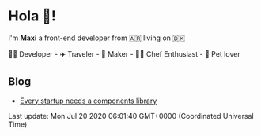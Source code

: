 <h1>Hola 👋!</h1>

<p>I'm <strong>Maxi</strong> a front-end developer from 🇦🇷 living on 🇩🇰</p>

<p>👨‍💻 Developer - ✈️ Traveler - 🚀 Maker - 👨‍🍳 Chef Enthusiast - 🐶 Pet lover</p>

<h2>Blog</h2>

<ul>
    <li><a href="https:&#x2F;&#x2F;maxigimenez.xyz&#x2F;post&#x2F;every-startup-needs-component-library">Every startup needs a components library</a></li>
</ul>

<p>Last update: Mon Jul 20 2020 06:01:40 GMT+0000 (Coordinated Universal Time)</p>

